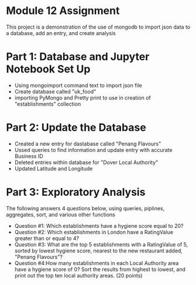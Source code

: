 # Module 12 Assignment

This project is a demonstration of the use of mongodb to import json data to a database, add an entry, and create analysis 

# Part 1: Database and Jupyter Notebook Set Up
 - Using mongoimport command text to import json file
 - Create database called "uk_food"
 - importing PyMongo and Pretty print to use in creation of "establishments" collection

# Part 2: Update the Database
  - Created a new entry for dastabase called "Penang Flavours"
  - Ussed queries to find information and update entry with accurate Business ID 
  - Deleted entries within database for "Dover Local Authority"
  - Updated Latitude and Longitude
# Part 3: Exploratory Analysis
The following answers 4 questions below, using queries, piplines, aggregates, sort, and various other functions
  - Question #1: Which establishments have a hygiene score equal to 20?
  - Question #2: Which establishments in London have a RatingValue greater than or equal to 4?
  - Question #3: What are the top 5 establishments with a RatingValue of 5, sorted by lowest hygiene score, nearest to the new restaurant added, "Penang Flavours"?
  - Question #4:How many establishments in each Local Authority area have a hygiene score of 0? Sort the results from highest to lowest, and print out the top ten local authority areas. (20 points)
 
